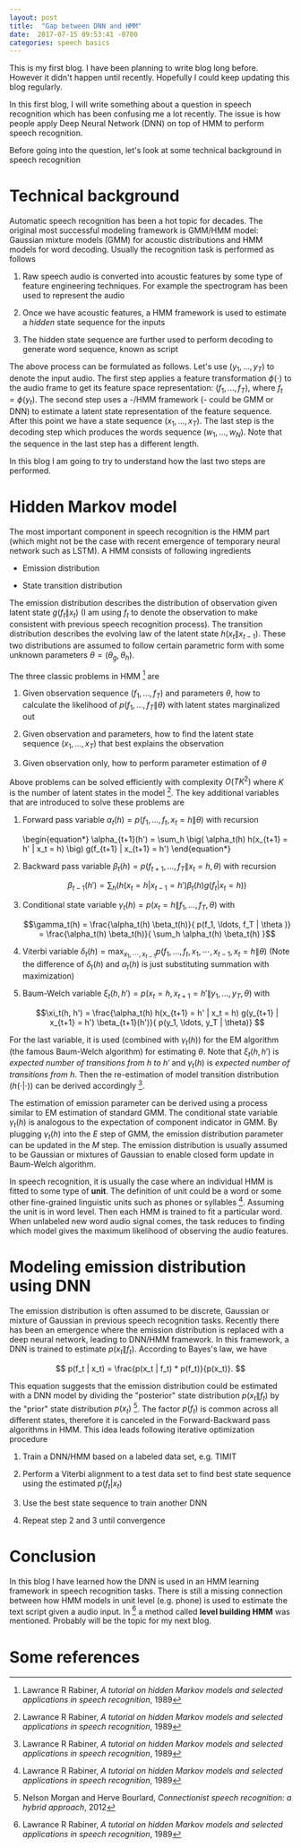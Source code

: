 ```yaml
---
layout: post
title:  "Gap between DNN and HMM"
date:  2017-07-15 09:53:41 -0700
categories: speech basics
---
```


This is my first blog. I have been planning to write blog long
before. However it didn't happen until recently. Hopefully I could
keep updating this blog regularly.

In this first blog, I will write something about a question in speech
recognition which has been confusing me a lot recently. The issue is
how people apply Deep Neural Network (DNN) on top of HMM to perform
speech recognition.

Before going into the question, let's look at some technical
background in speech recognition

# Technical background

Automatic speech recognition has been a hot topic for decades. The
original most successful modeling framework is GMM/HMM model: Gaussian
mixture models (GMM) for acoustic distributions and HMM models for
word decoding. Usually the recognition task is performed as follows

1. Raw speech audio is converted into acoustic features by some type
   of feature engineering techniques. For example the spectrogram has
   been used to represent the audio
	
2. Once we have acoustic features, a HMM framework is used to estimate
   a *hidden* state sequence for the inputs
	
3. The hidden state sequence are further used to perform decoding to
   generate word sequence, known as script

The above process can be formulated as follows. Let's use $(y_1,
\dots, y_T)$ to denote the input audio. The first step applies a
feature transformation $\phi(\cdot)$ to the audio frame to get its
feature space representation: $(f_1, \ldots, f_T)$, where $f_t =
\phi(y_t)$. The second step uses a -/HMM framework (- could be GMM or
DNN) to estimate a latent state representation of the feature
sequence. After this point we have a state sequence $(x_1, \ldots,
x_T)$. The last step is the decoding step which produces the words
sequence $(w_1, \ldots, w_N)$. Note that the sequence in the last step
has a different length.

In this blog I am going to try to understand how the last two steps
are performed.

# Hidden Markov model

The most important component in speech recognition is the HMM part
(which might not be the case with recent emergence of temporary neural
network such as LSTM). A HMM consists of following ingredients

* Emission distribution

* State transition distribution

The emission distribution describes the distribution of observation
given latent state $g(f_t \| x_t)$ (I am using $f_t$ to denote the
observation to make consistent with previous speech recognition
process). The transition distribution describes the evolving law of
the latent state $h(x_t \| x_{t-1})$. These two distributions are
assumed to follow certain parametric form with some unknown parameters
$\theta = (\theta_g, \theta_h)$.

The three classic problems in HMM [^ref1] are 

1. Given observation sequence $(f_1, \ldots, f_T)$ and parameters
   $\theta$, how to calculate the likelihood of $p(f_1, \ldots, f_T \|
   \theta)$ with latent states marginalized out

2. Given observation and parameters, how to find the latent state
   sequence $(x_1, \ldots, x_T)$ that best explains the observation

3. Given observation only, how to perform parameter estimation of
   $\theta$

Above problems can be solved efficiently with complexity $O(TK^2)$
where $K$ is the number of latent states in the model [^ref1]. The key
additional variables that are introduced to solve these problems are

1. Forward pass variable $\alpha_t(h) = p(f_1, \ldots, f_t, x_t = h \|
   \theta)$ with recursion

	\begin{equation*}
	\alpha_{t+1}(h') = \sum_h \big( \alpha_t(h) h(x_{t+1} = h' | x_t
    = h) \big) g(f_{t+1} | x_{t+1} = h')
	\end{equation*}

2. Backward pass variable $\beta_t(h) = p(f_{t+1}, \ldots, f_T \| x_t
   = h, \theta)$ with recursion

	$$\beta_{t-1}(h') = \sum_h \big( h(x_t = h | x_{t-1} = h')
    \beta_t(h) g(f_t | x_t = h) \big)$$

3. Conditional state variable $\gamma_t(h) = p(x_t = h \| f_1, \ldots,
   f_T, \theta)$ with
   
   $$\gamma_t(h) = \frac{\alpha_t(h) \beta_t(h)}{ p(f_1, \ldots, f_T |
   \theta )} = \frac{\alpha_t(h) \beta_t(h)}{ \sum_h \alpha_t(h)
   \beta_t(h) }$$
   
4. Viterbi variable $\delta_t(h) = \max_{x_1, \cdots, x_{t-1}} p(f_1,
   \ldots, f_t, x_1, \cdots, x_{t-1}, x_t = h \| \theta)$ (Note the
   difference of $\delta_t(h)$ and $\alpha_t(h)$ is just substituting
   summation with maximization)

5. Baum-Welch variable $\xi_t(h, h') = p(x_t = h, x_{t+1} = h' \| y_1,
   \ldots, y_T, \theta)$ with

	$$\xi_t(h, h') = \frac{\alpha_t(h) h(x_{t+1} = h' | x_t = h)
    g(y_{t+1} | x_{t+1} = h') \beta_{t+1}(h')}{ p(y_1, \ldots, y_T |
    \theta)} $$

For the last variable, it is used (combined with $\gamma_t(h)$) for
the EM algorithm (the famous Baum-Welch algorithm) for estimating
$\theta$. Note that $\xi_t(h, h')$ is *expected number of transitions
from $h$ to $h'$* and $\gamma_t(h)$ is *expected number of transitions
from $h$*. Then the re-estimation of model transition distribution
($h(\cdot | \cdot))$ can be derived accordingly [^ref1].

The estimation of emission parameter can be derived using a process
similar to EM estimation of standard GMM. The conditional state
variable $\gamma_t(h)$ is analogous to the expectation of component
indicator in GMM. By plugging $\gamma_t(h)$ into the *E* step of
GMM, the emission distribution parameter can be updated in the *M*
step. The emission distribution is usually assumed to be Gaussian or
mixtures of Gaussian to enable closed form update in Baum-Welch
algorithm.

In speech recognition, it is usually the case where an individual HMM
is fitted to some type of **unit**. The definition of unit could be a
word or some other fine-grained linguistic units such as phones or
syllables [^ref1]. Assuming the unit is in word level. Then each HMM
is trained to fit a particular word. When unlabeled new word audio
signal comes, the task reduces to finding which model gives the
maximum likelihood of observing the audio features.

# Modeling emission distribution using DNN

The emission distribution is often assumed to be discrete, Gaussian or
mixture of Gaussian in previous speech recognition tasks. Recently
there has been an emergence where the emission distribution is replaced
with a deep neural network, leading to DNN/HMM framework. In this
framework, a DNN is trained to estimate $p(x_t \| f_t)$. According to
Bayes's law, we have

$$ p(f_t | x_t) = \frac{p(x_t | f_t) * p(f_t)}{p(x_t)}. $$

This equation suggests that the emission distribution could be
estimated with a DNN model by dividing the "posterior" state
distribution $p(x_t \| f_t)$ by the "prior" state distribution
$p(x_t)$ [^ref2]. The factor $p(f_t)$ is common across all different
states, therefore it is canceled in the Forward-Backward pass
algorithms in HMM. This idea leads following iterative optimization
procedure

1. Train a DNN/HMM based on a labeled data set, e.g. TIMIT

2. Perform a Viterbi alignment to a test data set to find best state
   sequence using the estimated $p(f_t | x_t)$

3. Use the best state sequence to train another DNN

4. Repeat step 2 and 3 until convergence


# Conclusion

In this blog I have learned how the DNN is used in an HMM learning
framework in speech recognition tasks. There is still a missing
connection between how HMM models in unit level (e.g. phone) is used
to estimate the text script given a audio input. In [^ref1] a method
called **level building HMM** was mentioned. Probably will be the
topic for my next blog.


# Some references


[^ref1]: Lawrance R Rabiner, *A tutorial on hidden Markov models and
    selected applications in speech recognition*, 1989

[^ref2]: Nelson Morgan and Herve Bourlard, *Connectionist speech
    recognition: a hybrid approach*, 2012

[^ref3]: Geoffrey Hinton *et. al* *Deep neural networks for acoustic
    modeling in speech recognition*, 2012



